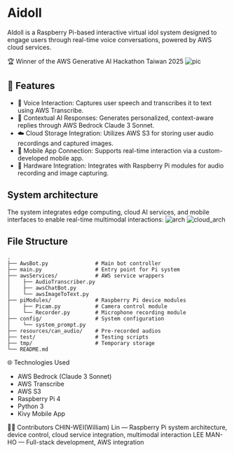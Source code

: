 # Aidoll

AIdoll is a Raspberry Pi-based interactive virtual idol system designed to engage users through real-time voice conversations, powered by AWS cloud services.

🏆 Winner of the AWS Generative AI Hackathon Taiwan 2025
![pic](https://github.com/user-attachments/assets/5e30b5fa-1f37-4f1d-96bd-ed2da4fe3bf5)



## 🚀 Features
- 🎤 Voice Interaction: Captures user speech and transcribes it to text using AWS Transcribe.
- 🧠 Contextual AI Responses: Generates personalized, context-aware replies through AWS Bedrock Claude 3 Sonnet.
- ☁️ Cloud Storage Integration: Utilizes AWS S3 for storing user audio recordings and captured images.
- 📱 Mobile App Connection: Supports real-time interaction via a custom-developed mobile app.
- 🔧 Hardware Integration: Integrates with Raspberry Pi modules for audio recording and image capturing.

## System architecture
The system integrates edge computing, cloud AI services, and mobile interfaces to enable real-time multimodal interactions:
![arch](https://github.com/user-attachments/assets/2ab860e7-5238-47db-9223-680c0f10be5a)
![cloud_arch](https://github.com/user-attachments/assets/2f0a038a-5548-4fc8-b61b-579effd13e76)


## File Structure

```
.
├── AwsBot.py               # Main bot controller
├── main.py                 # Entry point for Pi system
├── awsServices/            # AWS service wrappers
│    ├── AudioTranscriber.py
│    ├── awsChatBot.py
│    └── awsImageToText.py
├── piModules/              # Raspberry Pi device modules
│    ├── Picam.py           # Camera control module
│    └── Recorder.py        # Microphone recording module
├── config/                 # System configuration
│    └── system_prompt.py
├── resources/can_audio/    # Pre-recorded audios
├── test/                   # Testing scripts
├── tmp/                    # Temporary storage
└── README.md
```

🌐 Technologies Used
- AWS Bedrock (Claude 3 Sonnet)
- AWS Transcribe
- AWS S3
- Raspberry Pi 4
- Python 3
- Kivy Mobile App


👨‍💻 Contributors
CHIN-WEI(William) Lin — Raspberry Pi system architecture, device control, cloud service integration, multimodal interaction
LEE MAN-HO — Full-stack development, AWS integration
